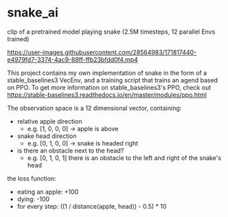 # snake_ai

clip of a pretrained model playing snake (2.5M timesteps, 12 parallel Envs trained)


https://user-images.githubusercontent.com/28564983/171817440-e4979fd7-3374-4ac9-88ff-ffb23bfdd0f4.mp4

This project contains my own implementation of snake in the form of a stable_baselines3 VecEnv, and a training script that trains an agend based on PPO.
To get more information on stable_baselines3's PPO, check out https://stable-baselines3.readthedocs.io/en/master/modules/ppo.html


The observation space is a 12 dimensional vector, containing:
- relative apple direction 
  - e.g. [1, 0, 0, 0] -> apple is above
- snake head direction 
  - e.g. [0, 1, 0, 0] -> snake is headed right
- is there an obstacle next to the head? 
  - e.g. [0, 1, 0, 1] there is an obstacle to the left and right of the snake's head

the loss function:
- eating an apple: +100
- dying: -100
- for every step: ((1 / distance(apple, head)) - 0.5) * 10
